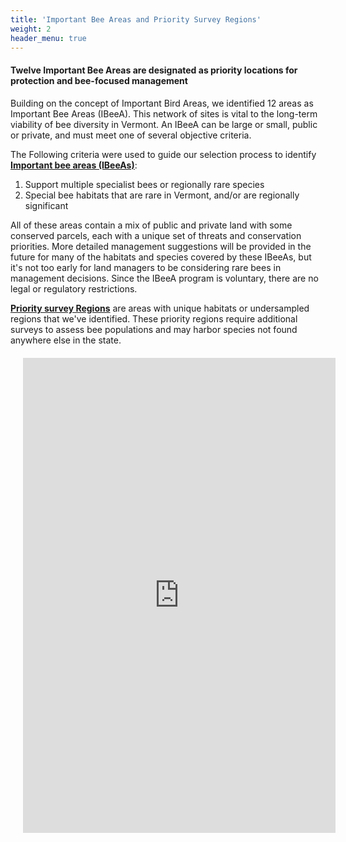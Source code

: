 ```yaml
---
title: 'Important Bee Areas and Priority Survey Regions'
weight: 2
header_menu: true
---
```

<div class="lead">
  <h4>Twelve Important Bee Areas are designated as priority locations for protection and bee-focused management</h4>
</div>

Building on the concept of Important Bird Areas, we identified 12 areas as Important Bee Areas (IBeeA). This network of sites is vital to the long-term viability of bee diversity in Vermont. An IBeeA can be large or small, public or private, and must meet one of several objective criteria.

<div class="row">
  <div class="col-lg-5">
  The Following criteria were used to guide our selection process to identify <b><u>Important bee areas (IBeeAs)</u></b>:
  <ol>
    <li>Support multiple specialist bees or regionally rare species</li>
    <li>Special bee habitats that are rare in Vermont, and/or are regionally significant</li>
  </ol>
  <p>
  All of these areas contain a mix of public and private land with some conserved parcels, each with a unique set of threats and conservation priorities. More detailed management suggestions will be provided in the future for many of the habitats and species covered by these IBeeAs, but it's not too early for land managers to be considering rare bees in management decisions. Since the IBeeA program is voluntary, there are no legal or regulatory restrictions.
  </p>
  <b><u>Priority survey Regions</u></b> are areas with unique habitats or undersampled regions that we've identified. These priority regions require additional surveys to assess bee populations and may harbor species not found anywhere else in the state.
  </div>

  <div class="col-lg-7 h_iframe">
    <iframe src="https://vtatlasoflife.org/SOBees_2022/ImportantBeeAreas.html" style="height:760px;max-width:750px;min-width:500px;padding:20px;" frameBorder="0" allowtransparency="true"></iframe>
  </div>

</div>
